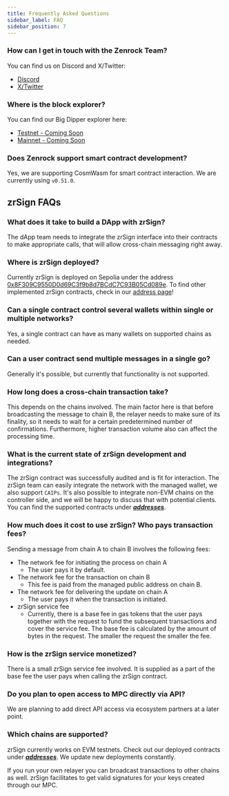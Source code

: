 ```yaml
---
title: Frequently Asked Questions
sidebar_label: FAQ
sidebar_position: 7
---
```


### How can I get in touch with the Zenrock Team? 

You can find us on Discord and X/Twitter: 

- [Discord](https://discord.gg/zenrockfoundation)
- [X/Twitter](https://x.com/OfficialZenrock) 

### Where is the block explorer? 

You can find our Big Dipper explorer here: 

- [Testnet - Coming Soon](https://www.youtube.com/watch?v=dQw4w9WgXcQ)
- [Mainnet - Coming Soon](https://www.youtube.com/watch?v=dQw4w9WgXcQ)

### Does Zenrock support smart contract development? 

Yes, we are supporting CosmWasm for smart contract interaction. We are currently using ```v0.51.0```.

## zrSign FAQs

### What does it take to build a DApp with zrSign?
The dApp team needs to integrate the zrSign interface into their contracts to make appropriate calls, that will allow cross-chain messaging right away.

### Where is zrSign deployed? 
Currently zrSign is deployed on Sepolia under the address [0x8F309C9550D0d69C3f9b8d7BCdC7C93B05Cd089e](https://sepolia.etherscan.io/address/0x8F309C9550D0d69C3f9b8d7BCdC7C93B05Cd089e). To find other implemented zrSign contracts, check in our [address page](./zrSign/releases/addresses.md)!

### Can a single contract control several wallets within single or multiple networks?
Yes, a single contract can have as many wallets on supported chains as needed.

### Can a user contract send multiple messages in a single go?
Generally it's possible, but currently that functionality is not supported.

### How long does a cross-chain transaction take?
This depends on the chains involved. The main factor here is that before broadcasting the message to chain B, the relayer needs to make sure of its finality, so it needs to wait for a certain predetermined number of confirmations. Furthermore, higher transaction volume also can affect the processing time.

### What is the current state of zrSign development and integrations?
The zrSign contract was successfully audited and is fit for interaction. The zrSign team can easily integrate the network with the managed wallet, we also support `CAIPs`. It's also possible to integrate non-EVM chains on the controller side, and we will be happy to discuss that with potential clients. You can find the supported contracts under ***[addresses](./zrSign/releases/addresses.md)***.

### How much does it cost to use zrSign? Who pays transaction fees?
Sending a message from chain A to chain B involves the following fees:

- The network fee for initiating the process on chain A
  - The user pays it by default.
- The network fee for the transaction on chain B
  - This fee is paid from the managed public address on chain B.
- The network fee for delivering the update on chain A
  - The user pays it when the transaction is initiated.
- zrSign service fee
  - Currently, there is a base fee in gas tokens that the user pays together with the request to fund the subsequent transactions and cover the service fee. The base fee is calculated by the amount of bytes in the request. The smaller the request the smaller the fee.

### How is the zrSign service monetized?
There is a small zrSign service fee involved. It is supplied as a part of the base fee the user pays when calling the zrSign contract.

### Do you plan to open access to MPC directly via API?
We are planning to add direct API access via ecosystem partners at a later point. 

### Which chains are supported?
zrSign currently works on EVM testnets. Check out our deployed contracts under ***[addresses](./zrSign/releases/addresses.md)***. We update new deployments constantly. 

If you run your own relayer you can broadcast transactions to other chains as well. zrSign facilitates to get valid signatures for your keys created through our MPC.